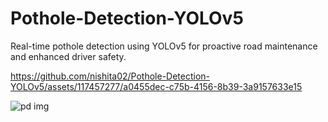 # Pothole-Detection-YOLOv5
Real-time pothole detection using YOLOv5 for proactive road maintenance and enhanced driver safety.

https://github.com/nishita02/Pothole-Detection-YOLOv5/assets/117457277/a0455dec-c75b-4156-8b39-3a9157633e15

![pd img](https://github.com/nishita02/Pothole-Detection-YOLOv5/assets/117457277/b3bda9db-3db1-434d-8c5b-b866a87d1221)

